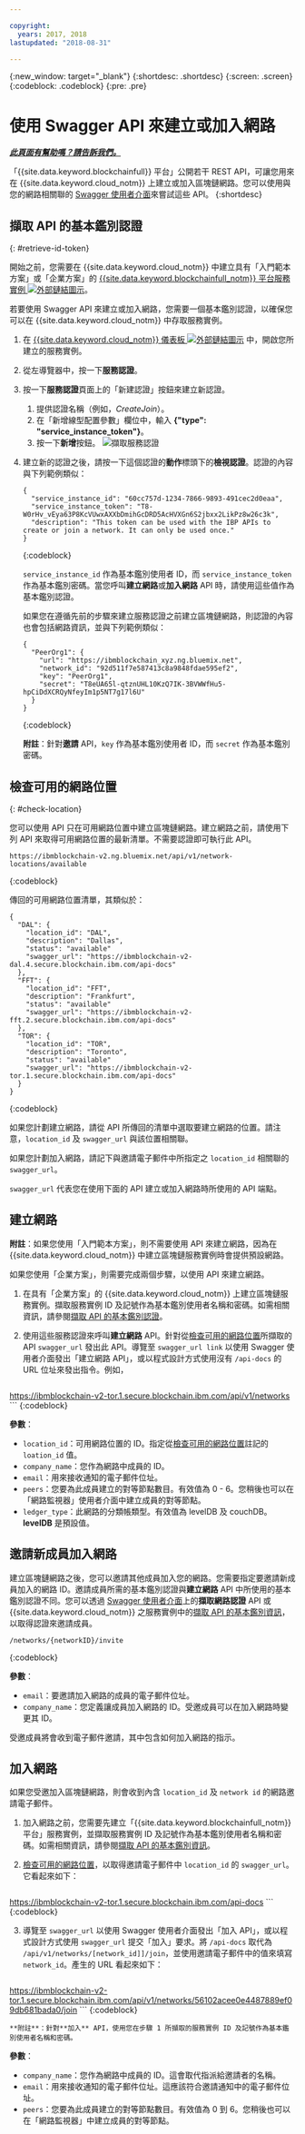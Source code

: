 ```yaml
---

copyright:
  years: 2017, 2018
lastupdated: "2018-08-31"

---
```


{:new_window: target="_blank"}
{:shortdesc: .shortdesc}
{:screen: .screen}
{:codeblock: .codeblock}
{:pre: .pre}

# 使用 Swagger API 來建立或加入網路


***[此頁面有幫助嗎？請告訴我們。](https://www.surveygizmo.com/s3/4501493/IBM-Blockchain-Documentation)***


「{{site.data.keyword.blockchainfull}} 平台」公開若干 REST API，可讓您用來在 {{site.data.keyword.cloud_notm}} 上建立或加入區塊鏈網路。您可以使用與您的網路相關聯的 [Swagger 使用者介面](swagger_apis.html)來嘗試這些 API。
{:shortdesc}


## 擷取 API 的基本鑑別認證
{: #retrieve-id-token}

開始之前，您需要在 {{site.data.keyword.cloud_notm}} 中建立具有「入門範本方案」或「企業方案」的 [{{site.data.keyword.blockchainfull_notm}} 平台服務實例 ![外部鏈結圖示](../images/external_link.svg "外部鏈結圖示")](https://console.bluemix.net/catalog/services/blockchain)。

若要使用 Swagger API 來建立或加入網路，您需要一個基本鑑別認證，以確保您可以在 {{site.data.keyword.cloud_notm}} 中存取服務實例。

1. 在 [{{site.data.keyword.cloud_notm}} 儀表板 ![外部鏈結圖示](../images/external_link.svg "外部鏈結圖示")](https://console.bluemix.net/dashboard/apps/) 中，開啟您所建立的服務實例。
2. 從左導覽器中，按一下**服務認證**。
3. 按一下**服務認證**頁面上的「新建認證」按鈕來建立新認證。
    1. 提供認證名稱（例如，*CreateJoin*）。
    2. 在「新增線型配置參數」欄位中，輸入 **{"type": "service_instance_token"}**。
    3. 按一下**新增**按鈕。
    ![擷取服務認證](../images/service_credentials.gif "擷取服務認證")
4. 建立新的認證之後，請按一下這個認證的**動作**標頭下的**檢視認證**。認證的內容與下列範例類似：

    ```
    {
      "service_instance_id": "60cc757d-1234-7866-9893-491cec2d0eaa",
      "service_instance_token": "T8-W0rHv_vEya63P8KcVUwxAXXbDmihGcDRD5AcHVXGn6S2jbxx2LikPz8w26c3k",
      "description": "This token can be used with the IBP APIs to create or join a network. It can only be used once."
    }
    ```
    {:codeblock}

    `service_instance_id` 作為基本鑑別使用者 ID，而 `service_instance_token` 作為基本鑑別密碼。當您呼叫**建立網路**或**加入網路** API 時，請使用這些值作為基本鑑別認證。

    如果您在遵循先前的步驟來建立服務認證之前建立區塊鏈網路，則認證的內容也會包括網路資訊，並與下列範例類似：

    ```
    {
      "PeerOrg1": {
        "url": "https://ibmblockchain_xyz.ng.bluemix.net",
        "network_id": "92d511f7e587413c8a9848fdae595ef2",
        "key": "PeerOrg1",
        "secret": "T8eUA65l-qtznUHL10KzQ7IK-3BVWWfHu5-hpCiDdXCRQyNfeyIm1p5NT7g17l6U"
      }
    }
    ```
    {:codeblock}

    **附註**：針對**邀請** API，`key` 作為基本鑑別使用者 ID，而 `secret` 作為基本鑑別密碼。


## 檢查可用的網路位置
{: #check-location}

您可以使用 API 只在可用網路位置中建立區塊鏈網路。建立網路之前，請使用下列 API 來取得可用網路位置的最新清單。不需要認證即可執行此 API。

```
https://ibmblockchain-v2.ng.bluemix.net/api/v1/network-locations/available
```
{:codeblock}

傳回的可用網路位置清單，其類似於：

```
{
  "DAL": {
    "location_id": "DAL",
    "description": "Dallas",
    "status": "available"
    "swagger_url": "https://ibmblockchain-v2-dal.4.secure.blockchain.ibm.com/api-docs"
  },
  "FFT": {
    "location_id": "FFT",
    "description": "Frankfurt",
    "status": "available"
    "swagger_url": "https://ibmblockchain-v2-fft.2.secure.blockchain.ibm.com/api-docs"
  },
  "TOR": {
    "location_id": "TOR",
    "description": "Toronto",
    "status": "available"
    "swagger_url": "https://ibmblockchain-v2-tor.1.secure.blockchain.ibm.com/api-docs"
  }
}
```
{:codeblock}

如果您計劃建立網路，請從 API 所傳回的清單中選取要建立網路的位置。請注意，``location_id`` 及 ``swagger_url`` 與該位置相關聯。  

如果您計劃加入網路，請記下與邀請電子郵件中所指定之 ``location_id`` 相關聯的 ``swagger_url``。

``swagger_url`` 代表您在使用下面的 API 建立或加入網路時所使用的 API 端點。


## 建立網路

**附註**：如果您使用「入門範本方案」，則不需要使用 API 來建立網路，因為在 {{site.data.keyword.cloud_notm}} 中建立區塊鏈服務實例時會提供預設網路。

如果您使用「企業方案」，則需要完成兩個步驟，以使用 API 來建立網路。

1. 在具有「企業方案」<!-- or Enterprise Plus Plan-->的 {{site.data.keyword.cloud_notm}} 上建立區塊鏈服務實例。擷取服務實例 ID 及記號作為基本鑑別使用者名稱和密碼。如需相關資訊，請參閱[擷取 API 的基本鑑別認證](#retrieve-id-token)。

2. 使用這些服務認證來呼叫**建立網路** API。針對從[檢查可用的網路位置](#check-location)所擷取的 API ``swagger_url`` 發出此 API。導覽至 ``swagger_url link`` 以使用 Swagger 使用者介面發出「建立網路 API」，或以程式設計方式使用沒有 ``/api-docs`` 的 URL 位址來發出指令。例如，

    ```
https://ibmblockchain-v2-tor.1.secure.blockchain.ibm.com/api/v1/networks
    ```
    {:codeblock}

**參數**：
- `location_id`：可用網路位置的 ID。指定從[檢查可用的網路位置](#check-location)註記的 `loation_id` 值。
- `company_name`：您作為網路中成員的 ID。
- `email`：用來接收通知的電子郵件位址。
- `peers`：您要為此成員建立的對等節點數目。有效值為 0 - 6。您稍後也可以在「網路監視器」使用者介面中建立成員的對等節點。
- `ledger_type`：此網路的分類帳類型。有效值為 levelDB 及 couchDB。**levelDB** 是預設值。


## 邀請新成員加入網路

建立區塊鏈網路之後，您可以邀請其他成員加入您的網路。您需要指定要邀請新成員加入的網路 ID。邀請成員所需的基本鑑別認證與**建立網路** API 中所使用的基本鑑別認證不同。<!--In order to get the basic auth information you will need to follow the same steps in "Retrieving basic auth information for API". -->您可以透過 [Swagger 使用者介面](swagger_apis.html#retrieving-network-credentials)上的**擷取網路認證** API 或 {{site.data.keyword.cloud_notm}} 之服務實例中的[擷取 API 的基本鑑別資訊](#retrieve-id-token)，以取得認證來邀請成員。

```
/networks/{networkID}/invite
```
{:codeblock}

**參數**：
- `email`：要邀請加入網路的成員的電子郵件位址。
- `company_name`：您定義讓成員加入網路的 ID。受邀成員可以在加入網路時變更其 ID。

受邀成員將會收到電子郵件邀請，其中包含如何加入網路的指示。


## 加入網路

如果您受邀加入區塊鏈網路，則會收到內含 `location_id` 及 `network id` 的網路邀請電子郵件。

1. 加入網路之前，您需要先建立「{{site.data.keyword.blockchainfull_notm}} 平台」服務實例，並擷取服務實例 ID 及記號作為基本鑑別使用者名稱和密碼。如需相關資訊，請參閱[擷取 API 的基本鑑別資訊](#retrieve-id-token)。

2. [檢查可用的網路位置](#check-location)，以取得邀請電子郵件中 `location_id` 的 `swagger_url`。它看起來如下：

    ```
https://ibmblockchain-v2-tor.1.secure.blockchain.ibm.com/api-docs
    ```
    {:codeblock}

3. 導覽至 `swagger_url` 以使用 Swagger 使用者介面發出「加入 API」，或以程式設計方式使用 `swagger_url` 提交「加入」要求。將 `/api-docs` 取代為 `/api/v1/networks/[network_id]]/join`，並使用邀請電子郵件中的值來填寫 `network_id`。產生的 URL 看起來如下：

    ```
https://ibmblockchain-v2-tor.1.secure.blockchain.ibm.com/api/v1/networks/56102acee0e4487889ef09db681bada0/join
    ```
    {:codeblock}

    **附註**：針對**加入** API，使用您在步驟 1 所擷取的服務實例 ID 及記號作為基本鑑別使用者名稱和密碼。

**參數**：
- `company_name`：您作為網路中成員的 ID。這會取代指派給邀請者的名稱。
- `email`：用來接收通知的電子郵件位址。這應該符合邀請通知中的電子郵件位址。
- `peers`：您要為此成員建立的對等節點數目。有效值為 0 到 6。您稍後也可以在「網路監視器」中建立成員的對等節點。

